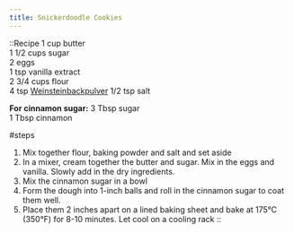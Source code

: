 ```yaml
---
title: Snickerdoodle Cookies
---
```


::Recipe
1 cup butter  
1 1/2 cups sugar  
2 eggs  
1 tsp vanilla extract  
2 3/4 cups flour  
4 tsp [Weinsteinbackpulver](/tips-ingredients/cream-of-tartar)
1/2 tsp salt

**For cinnamon sugar:** 
3 Tbsp sugar  
1 Tbsp cinnamon

#steps
1. Mix together flour, baking powder and salt and set aside
2. In a mixer, cream together the butter and sugar. Mix in the eggs and vanilla. Slowly add in the dry ingredients.
3. Mix the cinnamon sugar in a bowl
4. Form the dough into 1-inch balls and roll in the cinnamon sugar to coat them well.
5. Place them 2 inches apart on a lined baking sheet and bake at 175°C (350°F) for 8-10 minutes. Let cool on a cooling rack
::